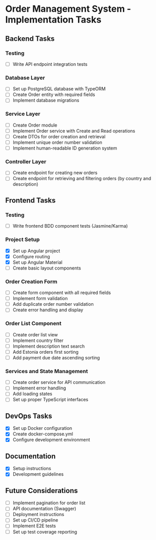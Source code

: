 # Order Management System - Implementation Tasks

## Backend Tasks

### Testing
- [ ] Write API endpoint integration tests

### Database Layer
- [ ] Set up PostgreSQL database with TypeORM
- [ ] Create Order entity with required fields
- [ ] Implement database migrations

### Service Layer
- [ ] Create Order module
- [ ] Implement Order service with Create and Read operations
- [ ] Create DTOs for order creation and retrieval
- [ ] Implement unique order number validation
- [ ] Implement human-readable ID generation system

### Controller Layer
- [ ] Create endpoint for creating new orders
- [ ] Create endpoint for retrieving and filtering orders (by country and description)

## Frontend Tasks

### Testing
- [ ] Write frontend BDD component tests (Jasmine/Karma)

### Project Setup
- [x] Set up Angular project
- [x] Configure routing
- [x] Set up Angular Material
- [ ] Create basic layout components

### Order Creation Form
- [ ] Create form component with all required fields
- [ ] Implement form validation
- [ ] Add duplicate order number validation
- [ ] Create error handling and display

### Order List Component
- [ ] Create order list view
- [ ] Implement country filter
- [ ] Implement description text search
- [ ] Add Estonia orders first sorting
- [ ] Add payment due date ascending sorting

### Services and State Management
- [ ] Create order service for API communication
- [ ] Implement error handling
- [ ] Add loading states
- [ ] Set up proper TypeScript interfaces

## DevOps Tasks
- [x] Set up Docker configuration
- [x] Create docker-compose.yml
- [x] Configure development environment

## Documentation
- [x] Setup instructions
- [x] Development guidelines

## Future Considerations
- [ ] Implement pagination for order list
- [ ] API documentation (Swagger)
- [ ] Deployment instructions 
- [ ] Set up CI/CD pipeline
- [ ] Implement E2E tests
- [ ] Set up test coverage reporting